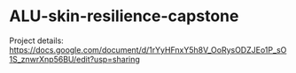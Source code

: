# ALU-skin-resilience-capstone
Project details: https://docs.google.com/document/d/1rYyHFnxY5h8V_OoRysODZJEo1P_sO1S_znwrXnp56BU/edit?usp=sharing
